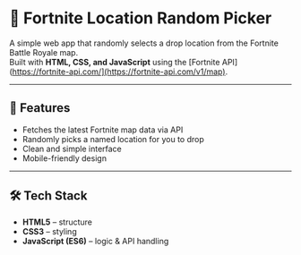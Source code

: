 # 🎯 Fortnite Location Random Picker

A simple web app that randomly selects a drop location from the Fortnite Battle Royale map.  
Built with **HTML, CSS, and JavaScript** using the [Fortnite API](https://fortnite-api.com/](https://fortnite-api.com/v1/map).

---

## 🚀 Features
- Fetches the latest Fortnite map data via API  
- Randomly picks a named location for you to drop  
- Clean and simple interface  
- Mobile-friendly design  

---

## 🛠️ Tech Stack
- **HTML5** – structure  
- **CSS3** – styling  
- **JavaScript (ES6)** – logic & API handling  

